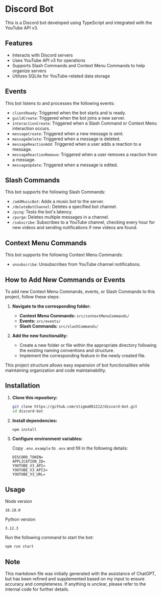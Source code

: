 # Discord Bot

This is a Discord bot developed using TypeScript and integrated with the YouTube API v3.

## Features

- Interacts with Discord servers
- Uses YouTube API v3 for operations
- Supports Slash Commands and Context Menu Commands to help organize servers
- Utilizes SQLite for YouTube-related data storage

## Events

This bot listens to and processes the following events:

- `clientReady`: Triggered when the bot starts and is ready.
- `guildCreate`: Triggered when the bot joins a new server.
- `interactionCreate`: Triggered when a Slash Command or Context Menu interaction occurs.
- `messageCreate`: Triggered when a new message is sent.
- `messageDelete`: Triggered when a message is deleted.
- `messageReactionAdd`: Triggered when a user adds a reaction to a message.
- `messageReactionRemove`: Triggered when a user removes a reaction from a message.
- `messageUpdate`: Triggered when a message is edited.

## Slash Commands

This bot supports the following Slash Commands:

- `/addMusicBot`: Adds a music bot to the server.
- `/deleteBotChannel`: Deletes a specified bot channel.
- `/ping`: Tests the bot's latency.
- `/purge`: Deletes multiple messages in a channel.
- `/subscribe`: Subscribes to a YouTube channel, checking every hour for new videos and sending notifications if new videos are found.

## Context Menu Commands

This bot supports the following Context Menu Commands:

- `unsubscribe`: Unsubscribes from YouTube channel notifications.

## How to Add New Commands or Events

To add new Context Menu Commands, events, or Slash Commands to this project, follow these steps:

1. **Navigate to the corresponding folder:**
   - **Context Menu Commands:** `src/contextMenuCommands/`
   - **Events:** `src/events/`
   - **Slash Commands:** `src/slashCommands/`

2. **Add the new functionality:**
   - Create a new folder or file within the appropriate directory following the existing naming conventions and structure.
   - Implement the corresponding feature in the newly created file.

This project structure allows easy expansion of bot functionalities while maintaining organization and code maintainability.

## Installation

1. **Clone this repository:**

   ```bash
   git clone https://github.com/stigma861212/discord-bot.git
   cd discord-bot
   ```

2. **Install dependencies:**

   ```bash
   npm install
   ```

3. **Configure environment variables:**

   Copy `.env.example` to `.env` and fill in the following details:

   ```
   DISCORD_TOKEN=
   APPLICATION_ID=
   YOUTUBE_V3_API=
   YOUTUBE_V3_API2=
   YOUTUBE_V3_URL=
   ```

## Usage

Node version
```
18.18.0
```

Python version
```
3.12.3
```

Run the following command to start the bot:

```bash
npm run start
```

## Note

This markdown file was initially generated with the assistance of ChatGPT, but has been refined and supplemented based on my input to ensure accuracy and completeness. If anything is unclear, please refer to the internal code for further details.
